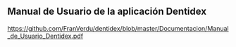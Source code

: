 ## Manual de Usuario de la aplicación Dentidex
https://github.com/FranVerdu/dentidex/blob/master/Documentacion/Manual_de_Usuario_Dentidex.pdf